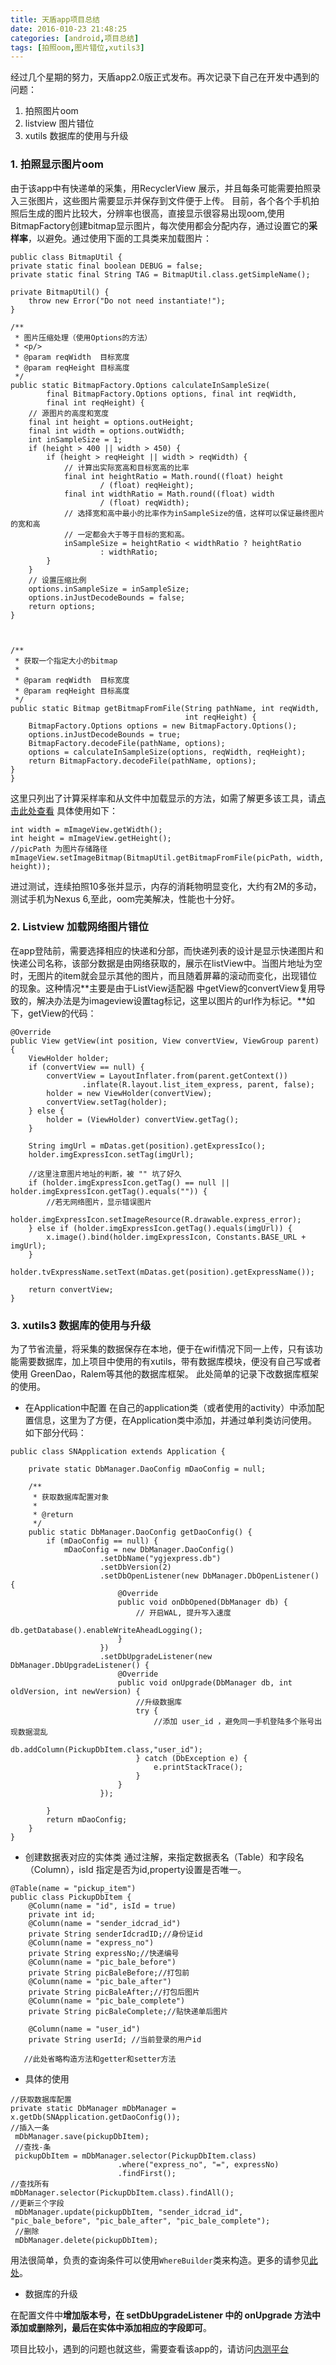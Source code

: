 ```yaml
---
title: 天盾app项目总结
date: 2016-010-23 21:48:25
categories: [android,项目总结]
tags: [拍照oom,图片错位,xutils3]
---
```


经过几个星期的努力，天盾app2.0版正式发布。再次记录下自己在开发中遇到的问题：

 1. 拍照图片oom
 2. listview 图片错位
 3. xutils 数据库的使用与升级
<!--more-->

### 1. 拍照显示图片oom
由于该app中有快递单的采集，用RecyclerView 展示，并且每条可能需要拍照录入三张图片，这些图片需要显示并保存到文件便于上传。
目前，各个各个手机拍照后生成的图片比较大，分辨率也很高，直接显示很容易出现oom,使用BitmapFactory创建bitmap显示图片，每次使用都会分配内存，通过设置它的**采样率**，以避免。通过使用下面的工具类来加载图片：
```
public class BitmapUtil {
private static final boolean DEBUG = false;
private static final String TAG = BitmapUtil.class.getSimpleName();

private BitmapUtil() {
    throw new Error("Do not need instantiate!");
}

/**
 * 图片压缩处理（使用Options的方法）
 * <p/>
 * @param reqWidth  目标宽度
 * @param reqHeight 目标高度
 */
public static BitmapFactory.Options calculateInSampleSize(
        final BitmapFactory.Options options, final int reqWidth,
        final int reqHeight) {
    // 源图片的高度和宽度
    final int height = options.outHeight;
    final int width = options.outWidth;
    int inSampleSize = 1;
    if (height > 400 || width > 450) {
        if (height > reqHeight || width > reqWidth) {
            // 计算出实际宽高和目标宽高的比率
            final int heightRatio = Math.round((float) height
                    / (float) reqHeight);
            final int widthRatio = Math.round((float) width
                    / (float) reqWidth);
            // 选择宽和高中最小的比率作为inSampleSize的值，这样可以保证最终图片的宽和高
            // 一定都会大于等于目标的宽和高。
            inSampleSize = heightRatio < widthRatio ? heightRatio
                    : widthRatio;
        }
    }
    // 设置压缩比例
    options.inSampleSize = inSampleSize;
    options.inJustDecodeBounds = false;
    return options;
}



/**
 * 获取一个指定大小的bitmap
 *
 * @param reqWidth  目标宽度
 * @param reqHeight 目标高度
 */
public static Bitmap getBitmapFromFile(String pathName, int reqWidth,
                                       int reqHeight) {
    BitmapFactory.Options options = new BitmapFactory.Options();
    options.inJustDecodeBounds = true;
    BitmapFactory.decodeFile(pathName, options);
    options = calculateInSampleSize(options, reqWidth, reqHeight);
    return BitmapFactory.decodeFile(pathName, options);
}
}
```
这里只列出了计算采样率和从文件中加载显示的方法，如需了解更多该工具，请[点击此处查看](https://github.com/l123456789jy/Lazy/blob/master/lazylibrary/src/main/java/com/github/lazylibrary/util/BitmapUtil.java)
具体使用如下：
```
int width = mImageView.getWidth();
int height = mImageView.getHeight();
//picPath 为图片存储路径
mImageView.setImageBitmap(BitmapUtil.getBitmapFromFile(picPath, width, height));
```
进过测试，连续拍照10多张并显示，内存的消耗物明显变化，大约有2M的多动，测试手机为Nexus 6,至此，oom完美解决，性能也十分好。

### 2. Listview 加载网络图片错位
在app登陆前，需要选择相应的快递和分部，而快递列表的设计是显示快递图片和快递公司名称，该部分数据是由网络获取的，展示在listView中。当图片地址为空时，无图片的item就会显示其他的图片，而且随着屏幕的滚动而变化，出现错位的现象。这种情况**主要是由于ListView适配器 中getView的convertView复用导致的，解决办法是为imageview设置tag标记，这里以图片的url作为标记。**如下，getView的代码：
```
@Override
public View getView(int position, View convertView, ViewGroup parent) {
    ViewHolder holder;
    if (convertView == null) {
        convertView = LayoutInflater.from(parent.getContext())
                .inflate(R.layout.list_item_express, parent, false);
        holder = new ViewHolder(convertView);
        convertView.setTag(holder);
    } else {
        holder = (ViewHolder) convertView.getTag();
    }

    String imgUrl = mDatas.get(position).getExpressIco();
    holder.imgExpressIcon.setTag(imgUrl);

	//这里注意图片地址的判断，被 "" 坑了好久
    if (holder.imgExpressIcon.getTag() == null || holder.imgExpressIcon.getTag().equals("")) {
		//若无网络图片，显示错误图片
        holder.imgExpressIcon.setImageResource(R.drawable.express_error);
    } else if (holder.imgExpressIcon.getTag().equals(imgUrl)) {
        x.image().bind(holder.imgExpressIcon, Constants.BASE_URL + imgUrl);
    }
    holder.tvExpressName.setText(mDatas.get(position).getExpressName());

    return convertView;
}
```

### 3. xutils3 数据库的使用与升级
为了节省流量，将采集的数据保存在本地，便于在wifi情况下同一上传，只有该功能需要数据库，加上项目中使用的有xutils，带有数据库模块，便没有自己写或者使用 GreenDao，Ralem等其他的数据库框架。
此处简单的记录下改数据库框架的使用。

- 在Application中配置
在自己的application类（或者使用的activity）中添加配置信息，这里为了方便，在Application类中添加，并通过单利类访问使用。
如下部分代码：
```
public class SNApplication extends Application {

    private static DbManager.DaoConfig mDaoConfig = null;

    /**
     * 获取数据库配置对象
     *
     * @return
     */
    public static DbManager.DaoConfig getDaoConfig() {
        if (mDaoConfig == null) {
            mDaoConfig = new DbManager.DaoConfig()
                    .setDbName("ygjexpress.db")
                    .setDbVersion(2)
                    .setDbOpenListener(new DbManager.DbOpenListener() {
                        @Override
                        public void onDbOpened(DbManager db) {
                            // 开启WAL, 提升写入速度
                            db.getDatabase().enableWriteAheadLogging();
                        }
                    })
                    .setDbUpgradeListener(new DbManager.DbUpgradeListener() {
                        @Override
                        public void onUpgrade(DbManager db, int oldVersion, int newVersion) {
                            //升级数据库
                            try {
								//添加 user_id ，避免同一手机登陆多个账号出现数据混乱
                                db.addColumn(PickupDbItem.class,"user_id");
                            } catch (DbException e) {
                                e.printStackTrace();
                            }
                        }
                    });

        }
        return mDaoConfig;
    }
}
```
- 创建数据表对应的实体类
通过注解，来指定数据表名（Table）和字段名（Column），isId 指定是否为id,property设置是否唯一。
```
@Table(name = "pickup_item")
public class PickupDbItem {
    @Column(name = "id", isId = true)
    private int id;
    @Column(name = "sender_idcrad_id")
    private String senderIdcradID;//身份证id
    @Column(name = "express_no")
    private String expressNo;//快递编号
    @Column(name = "pic_bale_before")
    private String picBaleBefore;//打包前
    @Column(name = "pic_bale_after")
    private String picBaleAfter;//打包后图片
    @Column(name = "pic_bale_complete")
    private String picBaleComplete;//贴快递单后图片

    @Column(name = "user_id")
    private String userId; //当前登录的用户id

   //此处省略构造方法和getter和setter方法
```
- 具体的使用
```
//获取数据库配置
private static DbManager mDbManager = x.getDb(SNApplication.getDaoConfig());
//插入一条
 mDbManager.save(pickupDbItem);
 //查找-条
 pickupDbItem = mDbManager.selector(PickupDbItem.class)
                        .where("express_no", "=", expressNo)
                        .findFirst();
//查找所有
mDbManager.selector(PickupDbItem.class).findAll();
//更新三个字段
 mDbManager.update(pickupDbItem, "sender_idcrad_id", "pic_bale_before", "pic_bale_after", "pic_bale_complete");
 //删除
 mDbManager.delete(pickupDbItem);
```
用法很简单，负责的查询条件可以使用`WhereBuilder`类来构造。更多的请参见[此处](https://github.com/imtianx/xUtils3/blob/master/sample/src/main/java/org/xutils/sample/DbFragment.java)。

-  数据库的升级

在配置文件中**增加版本号，在 setDbUpgradeListener 中的 onUpgrade 方法中添加或删除列，最后在实体中添加相应的字段即可**。

项目比较小，遇到的问题也就这些，需要查看该app的，请访问[内测平台](https://www.pgyer.com/ygjexpress)



